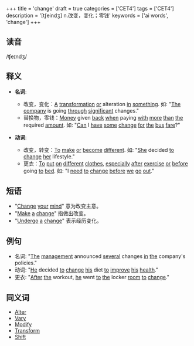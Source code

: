 +++
title = 'change'
draft = true
categories = ['CET4']
tags = ['CET4']
description = '[t∫eindʒ] n.改变，变化；零钱'
keywords = ['ai words', 'change']
+++

## 读音
/ʧeɪndʒ/

## 释义
- **名词**:
  - 改变，变化：[A](/post/a/) [transformation](/post/transformation/) [or](/post/or/) alteration [in](/post/in/) [something](/post/something/). 如: "[The](/post/the/) [company](/post/company/) is going [through](/post/through/) [significant](/post/significant/) changes."
  - 替换物，零钱：[Money](/post/money/) given [back](/post/back/) [when](/post/when/) paying [with](/post/with/) [more](/post/more/) [than](/post/than/) [the](/post/the/) required [amount](/post/amount/). 如: "[Can](/post/can/) I [have](/post/have/) [some](/post/some/) [change](/post/change/) [for](/post/for/) [the](/post/the/) [bus](/post/bus/) [fare](/post/fare/)?"

- **动词**:
  - 改变，转变：[To](/post/to/) [make](/post/make/) [or](/post/or/) [become](/post/become/) [different](/post/different/). 如: "[She](/post/she/) decided [to](/post/to/) [change](/post/change/) [her](/post/her/) lifestyle."
  - 更衣：[To](/post/to/) [put](/post/put/) [on](/post/on/) [different](/post/different/) [clothes](/post/clothes/), [especially](/post/especially/) [after](/post/after/) [exercise](/post/exercise/) [or](/post/or/) [before](/post/before/) going [to](/post/to/) [bed](/post/bed/). 如: "I [need](/post/need/) [to](/post/to/) [change](/post/change/) [before](/post/before/) [we](/post/we/) [go](/post/go/) [out](/post/out/)."

## 短语
- "[Change](/post/change/) [your](/post/your/) [mind](/post/mind/)" 意为改变主意。
- "[Make](/post/make/) [a](/post/a/) [change](/post/change/)" 指做出改变。
- "[Undergo](/post/undergo/) [a](/post/a/) [change](/post/change/)" 表示经历变化。

## 例句
- 名词: "[The](/post/the/) [management](/post/management/) announced [several](/post/several/) changes [in](/post/in/) [the](/post/the/) company's policies."
- 动词: "[He](/post/he/) decided [to](/post/to/) [change](/post/change/) [his](/post/his/) diet [to](/post/to/) [improve](/post/improve/) [his](/post/his/) [health](/post/health/)."
- 更衣: "[After](/post/after/) [the](/post/the/) workout, [he](/post/he/) went [to](/post/to/) [the](/post/the/) locker [room](/post/room/) [to](/post/to/) [change](/post/change/)."

## 同义词
- [Alter](/post/alter/)
- [Vary](/post/vary/)
- [Modify](/post/modify/)
- [Transform](/post/transform/)
- [Shift](/post/shift/)
